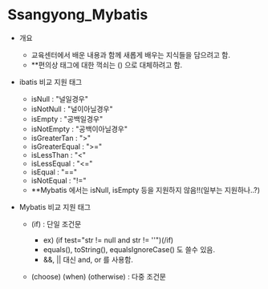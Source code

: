 # Ssangyong_Mybatis

  - 개요
    - 교육센터에서 배운 내용과 함께 새롭게 배우는 지식들을 담으려고 함.
    - **편의상 태그에 대한 꺽쇠는 () 으로 대체하려고 함.
    
  - ibatis 비교 지원 태그
    - isNull : "널일경우"
    - isNotNull : "널이아닐경우"
    - isEmpty : "공백일경우"
    - isNotEmpty : "공백이아닐경우"
    - isGreaterTan : ">"
    - isGreaterEqual : ">="
    - isLessThan : "<"
    - isLessEqual : "<="
    - isEqual : "=="
    - isNotEqual : "!="
    - **Mybatis 에서는 isNull, isEmpty 등을 지원하지 않음!!(일부는 지원하나..?)
   
 - Mybatis 비교 지원 태그
   - (if)  : 단일 조건문
      - ex) (if test="str != null and str != ''")(/if)
      - equals(), toString(), equalsIgnoreCase() 도 쓸수 있음.
      - &&, || 대신 and, or 를 사용함.
  
   - (choose) (when) (otherwise) : 다중 조건문
    
   
